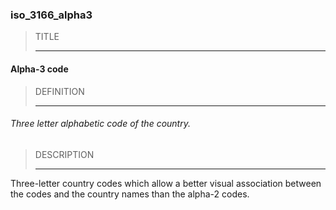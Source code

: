 ### iso_3166_alpha3



> TITLE
> 
> ------

#### Alpha-3 code



> DEFINITION
> 
> ------

###### Three letter alphabetic code of the country.



> DESCRIPTION
> 
> ------

Three-letter country codes which allow a better visual association between the codes and the country names than the alpha-2 codes.